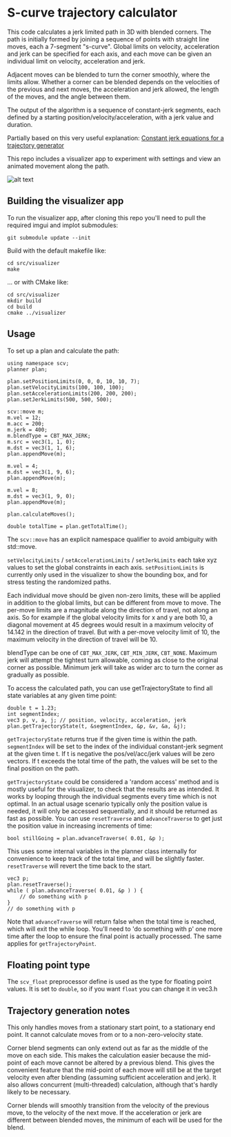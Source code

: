 # S-curve trajectory calculator

This code calculates a jerk limited path in 3D with blended corners. The path is initially formed by joining a sequence of points with straight line moves, each a 7-segment "s-curve". Global limits on velocity, acceleration and jerk can be specified for each axis, and each move can be given an individual limit on velocity, acceleration and jerk.

Adjacent moves can be blended to turn the corner smoothly, where the limits allow. Whether a corner can be blended depends on the velocities of the previous and next moves, the acceleration and jerk allowed, the length of the moves, and the angle between them.

The output of the algorithm is a sequence of constant-jerk segments, each defined by a starting position/velocity/acceleration, with a jerk value and duration.

Partially based on this very useful explanation:
[Constant jerk equations for a trajectory generator](http://www.et.byu.edu/~ered/ME537/Notes/Ch5.pdf)

This repo includes a visualizer app to experiment with settings and view an animated movement along the path.

![alt text](https://www.iforce2d.net/tmp/scv/S-Curve_visualizer_004.png)

## Building the visualizer app

To run the visualizer app, after cloning this repo you'll need to pull the required imgui and implot submodules:

    git submodule update --init

Build with the default makefile like:

    cd src/visualizer
    make

... or with CMake like:

    cd src/visualizer
    mkdir build
    cd build
    cmake ../visualizer

## Usage

To set up a plan and calculate the path:

    using namespace scv;
    planner plan;

    plan.setPositionLimits(0, 0, 0, 10, 10, 7);
    plan.setVelocityLimits(100, 100, 100);
    plan.setAccelerationLimits(200, 200, 200);
    plan.setJerkLimits(500, 500, 500);

    scv::move m;
    m.vel = 12;
    m.acc = 200;
    m.jerk = 400;
    m.blendType = CBT_MAX_JERK;
    m.src = vec3(1, 1, 0);
    m.dst = vec3(1, 1, 6);
    plan.appendMove(m);

    m.vel = 4;
    m.dst = vec3(1, 9, 6);
    plan.appendMove(m);

    m.vel = 8;
    m.dst = vec3(1, 9, 0);
    plan.appendMove(m);

    plan.calculateMoves();

    double totalTime = plan.getTotalTime();

The `scv::move` has an explicit namespace qualifier to avoid ambiguity with std::move.

`setVelocityLimits` / `setAccelerationLimits` / `setJerkLimits` each take xyz values to set the global constraints in each axis. `setPositionLimits` is currently only used in the visualizer to show the bounding box, and for stress testing the randomized paths.

Each individual move should be given non-zero limits, these will be applied in addition to the global limits, but can be different from move to move. The per-move limits are a magnitude along the direction of travel, not along an axis. So for example if the global velocity limits for x and y are both 10, a diagonal movement at 45 degrees would result in a maximum velocity of 14.142 in the direction of travel. But with a per-move velocity limit of 10, the maximum velocity in the direction of travel will be 10.

blendType can be one of `CBT_MAX_JERK`, `CBT_MIN_JERK`, `CBT_NONE`. Maximum jerk will attempt the tightest turn allowable, coming as close to the original corner as possible. Minimum jerk will take as wider arc to turn the corner as gradually as possible.

To access the calculated path, you can use getTrajectoryState to find all state variables at any given time point:

    double t = 1.23;
    int segmentIndex;
    vec3 p, v, a, j; // position, velocity, acceleration, jerk
    plan.getTrajectoryState(t, &segmentIndex, &p, &v, &a, &j);

`getTrajectoryState` returns true if the given time is within the path. `segmentIndex` will be set to the index of the individual constant-jerk segment at the given time t. If t is negative the pos/vel/acc/jerk values will be zero vectors. If t exceeds the total time of the path, the values will be set to the final position on the path.

`getTrajectoryState` could be considered a 'random access' method and is mostly useful for the visualizer, to check that the results are as intended. It works by looping through the individual segments every time which is not optimal. In an actual usage scenario typically only the position value is needed, it will only be accessed sequentially, and it should be returned as fast as possible. You can use `resetTraverse` and `advanceTraverse` to get just the position value in increasing increments of time:

    bool stillGoing = plan.advanceTraverse( 0.01, &p );

This uses some internal variables in the planner class internally for convenience to keep track of the total time, and will be slightly faster. `resetTraverse` will revert the time back to the start.

    vec3 p;
    plan.resetTraverse();
    while ( plan.advanceTraverse( 0.01, &p ) ) {
        // do something with p
    }
    // do something with p

Note that `advanceTraverse` will return false when the total time is reached, which will exit the while loop. You'll need to 'do something with p' one more time after the loop to ensure the final point is actually processed. The same applies for `getTrajectoryPoint`.

## Floating point type

The `scv_float` preprocessor define is used as the type for floating point values. It is set to `double`, so if you want `float` you can change it in vec3.h

## Trajectory generation notes

This only handles moves from a stationary start point, to a stationary end point. It cannot calculate moves from or to a non-zero-velocity state.

Corner blend segments can only extend out as far as the middle of the move on each side. This makes the calculation easier because the mid-point of each move cannot be altered by a previous blend. This gives the convenient feature that the mid-point of each move will still be at the target velocity even after blending (assuming sufficient acceleration and jerk). It also allows concurrent (multi-threaded) calculation, although that's hardly likely to be necessary.

Corner blends will smoothly transition from the velocity of the previous move, to the velocity of the next move. If the acceleration or jerk are different between blended moves, the minimum of each will be used for the blend.
